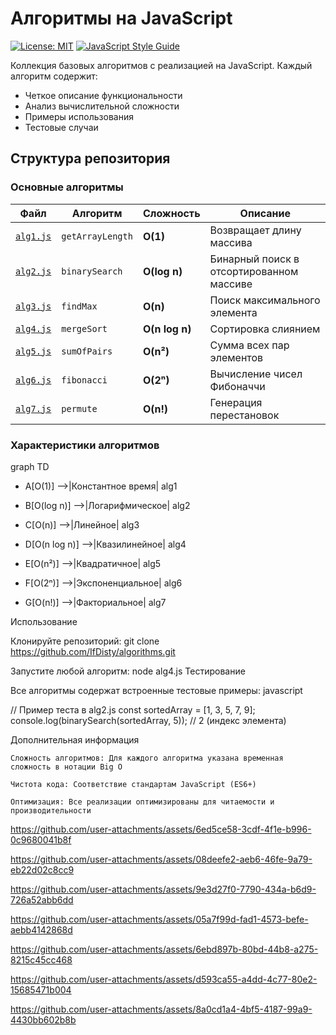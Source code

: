 # Алгоритмы на JavaScript
[![License: MIT](https://img.shields.io/badge/License-MIT-yellow.svg)](https://opensource.org/licenses/MIT)
[![JavaScript Style Guide](https://img.shields.io/badge/code_style-standard-brightgreen.svg)](https://standardjs.com)

Коллекция базовых алгоритмов с реализацией на JavaScript. Каждый алгоритм содержит:
- Четкое описание функциональности
- Анализ вычислительной сложности
- Примеры использования
- Тестовые случаи

## Структура репозитория

### Основные алгоритмы
| Файл | Алгоритм | Сложность | Описание |
|------|----------|-----------|----------|
| [`alg1.js`](alg1.js) | `getArrayLength` | **O(1)** | Возвращает длину массива |
| [`alg2.js`](alg2.js) | `binarySearch` | **O(log n)** | Бинарный поиск в отсортированном массиве |
| [`alg3.js`](alg3.js) | `findMax` | **O(n)** | Поиск максимального элемента |
| [`alg4.js`](alg4.js) | `mergeSort` | **O(n log n)** | Сортировка слиянием |
| [`alg5.js`](alg5.js) | `sumOfPairs` | **O(n²)** | Сумма всех пар элементов |
| [`alg6.js`](alg6.js) | `fibonacci` | **O(2ⁿ)** | Вычисление чисел Фибоначчи |
| [`alg7.js`](alg7.js) | `permute` | **O(n!)** | Генерация перестановок |

### Характеристики алгоритмов
graph TD
- A[O(1)] -->|Константное время| alg1
  
- B[O(log n)] -->|Логарифмическое| alg2
  
- C[O(n)] -->|Линейное| alg3
  
- D[O(n log n)] -->|Квазилинейное| alg4
  
- E[O(n²)] -->|Квадратичное| alg5
  
- F[O(2ⁿ)] -->|Экспоненциальное| alg6
  
- G[O(n!)] -->|Факториальное| alg7

Использование

Клонируйте репозиторий:
    git clone https://github.com/IfDisty/algorithms.git

Запустите любой алгоритм:
    node alg4.js
Тестирование

Все алгоритмы содержат встроенные тестовые примеры:
javascript

// Пример теста в alg2.js
const sortedArray = [1, 3, 5, 7, 9];
console.log(binarySearch(sortedArray, 5)); // 2 (индекс элемента)

 Дополнительная информация

    Сложность алгоритмов: Для каждого алгоритма указана временная сложность в нотации Big O

    Чистота кода: Соответствие стандартам JavaScript (ES6+)

    Оптимизация: Все реализации оптимизированы для читаемости и производительности


https://github.com/user-attachments/assets/6ed5ce58-3cdf-4f1e-b996-0c9680041b8f



https://github.com/user-attachments/assets/08deefe2-aeb6-46fe-9a79-eb22d02c8cc9



https://github.com/user-attachments/assets/9e3d27f0-7790-434a-b6d9-726a52abb6dd



https://github.com/user-attachments/assets/05a7f99d-fad1-4573-befe-aebb4142868d



https://github.com/user-attachments/assets/6ebd897b-80bd-44b8-a275-8215c45cc468



https://github.com/user-attachments/assets/d593ca55-a4dd-4c77-80e2-15685471b004



https://github.com/user-attachments/assets/8a0cd1a4-4bf5-4187-99a9-4430bb602b8b

